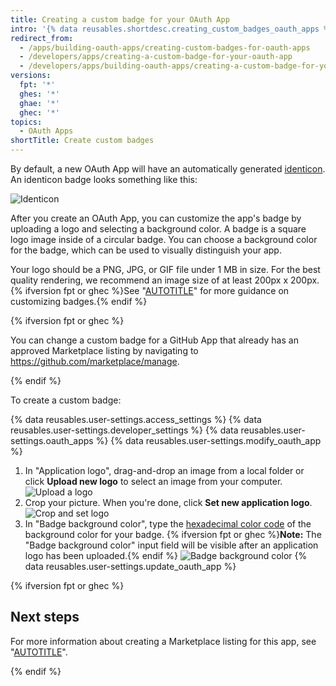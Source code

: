 ```yaml
---
title: Creating a custom badge for your OAuth App
intro: '{% data reusables.shortdesc.creating_custom_badges_oauth_apps %}'
redirect_from:
  - /apps/building-oauth-apps/creating-custom-badges-for-oauth-apps
  - /developers/apps/creating-a-custom-badge-for-your-oauth-app
  - /developers/apps/building-oauth-apps/creating-a-custom-badge-for-your-oauth-app
versions:
  fpt: '*'
  ghes: '*'
  ghae: '*'
  ghec: '*'
topics:
  - OAuth Apps
shortTitle: Create custom badges
---
```

By default, a new OAuth App will have an automatically generated [identicon](https://github.com/blog/1586-identicons).
An identicon badge looks something like this:

![Identicon](/assets/images/identicon.png)

After you create an OAuth App, you can customize the app's badge by uploading a logo and selecting a background color. A badge is a square logo image inside of a circular badge. You can choose a background color for the badge, which can be used to visually distinguish your app.

Your logo should be a PNG, JPG, or GIF file under 1 MB in size. For the best quality rendering, we recommend an image size of at least 200px x 200px. {% ifversion fpt or ghec %}See "[AUTOTITLE](/apps/publishing-apps-to-github-marketplace/listing-an-app-on-github-marketplace/writing-a-listing-description-for-your-app#guidelines-for-logos)" for more guidance on customizing badges.{% endif %}

{% ifversion fpt or ghec %}

You can change a custom badge for a GitHub App that already has an approved Marketplace listing by navigating to https://github.com/marketplace/manage.

{% endif %}

To create a custom badge:

{% data reusables.user-settings.access_settings %}
{% data reusables.user-settings.developer_settings %}
{% data reusables.user-settings.oauth_apps %}
{% data reusables.user-settings.modify_oauth_app %}
1. In "Application logo", drag-and-drop an image from a local folder or click **Upload new logo** to select an image from your computer.
![Upload a logo](/assets/images/oauth-apps/oauth_apps_upload_logo.png)
6. Crop your picture. When you're done, click **Set new application logo**.
![Crop and set logo](/assets/images/oauth-apps/oauth_apps_crop_and_set_logo.png)
7. In "Badge background color", type the [hexadecimal color code](http://www.color-hex.com/) of the background color for your badge. {% ifversion fpt or ghec %}**Note:** The "Badge background color" input field will be visible after an application logo has been uploaded.{% endif %}
![Badge background color](/assets/images/oauth-apps/oauth_apps_badge_background_color.png)
{% data reusables.user-settings.update_oauth_app %}

{% ifversion fpt or ghec %}

## Next steps

For more information about creating a Marketplace listing for this app, see "[AUTOTITLE](/apps/publishing-apps-to-github-marketplace/listing-an-app-on-github-marketplace)".

{% endif %}
